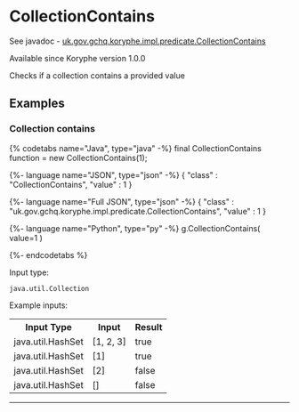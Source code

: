 # CollectionContains
See javadoc - [uk.gov.gchq.koryphe.impl.predicate.CollectionContains](ref://../../javadoc/koryphe/uk/gov/gchq/koryphe/impl/predicate/CollectionContains.html)

Available since Koryphe version 1.0.0

Checks if a collection contains a provided value

## Examples

### Collection contains


{% codetabs name="Java", type="java" -%}
final CollectionContains function = new CollectionContains(1);

{%- language name="JSON", type="json" -%}
{
  "class" : "CollectionContains",
  "value" : 1
}

{%- language name="Full JSON", type="json" -%}
{
  "class" : "uk.gov.gchq.koryphe.impl.predicate.CollectionContains",
  "value" : 1
}

{%- language name="Python", type="py" -%}
g.CollectionContains( 
  value=1 
)

{%- endcodetabs %}

Input type:

```
java.util.Collection
```

Example inputs:
<table style="display: block;">
<tr><th>Input Type</th><th>Input</th><th>Result</th></tr>
<tr><td>java.util.HashSet</td><td>[1, 2, 3]</td><td>true</td></tr>
<tr><td>java.util.HashSet</td><td>[1]</td><td>true</td></tr>
<tr><td>java.util.HashSet</td><td>[2]</td><td>false</td></tr>
<tr><td>java.util.HashSet</td><td>[]</td><td>false</td></tr>
</table>

-----------------------------------------------

